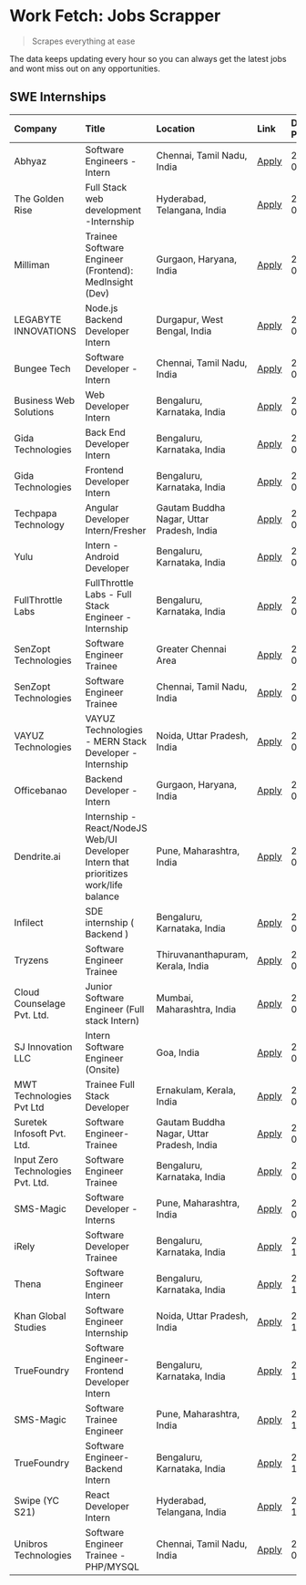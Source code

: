 # Work Fetch: Jobs Scrapper
> Scrapes everything at ease

The data keeps updating every hour so you can always get the latest jobs and wont miss out on any opportunities.

## SWE Internships
<!--START_SECTION:workfetch-->
| Company                           | Title                                                                                | Location                                  | Link                                                                                                                                                                                                                                                                                              | Date Posted   |
|:----------------------------------|:-------------------------------------------------------------------------------------|:------------------------------------------|:--------------------------------------------------------------------------------------------------------------------------------------------------------------------------------------------------------------------------------------------------------------------------------------------------|:--------------|
| Abhyaz                            | Software Engineers - Intern                                                          | Chennai, Tamil Nadu, India                | [Apply](https://in.linkedin.com/jobs/view/software-engineers-intern-at-abhyaz-3847196571?position=28&pageNum=0&refId=ByFaoSf72n2q1ERDgamXJw%3D%3D&trackingId=aOhKDuRd%2B%2BUBeglWnZqhnw%3D%3D&trk=public_jobs_jserp-result_search-card)                                                           | 2024-03-05    |
| The Golden Rise                   | Full Stack web development -Internship                                               | Hyderabad, Telangana, India               | [Apply](https://in.linkedin.com/jobs/view/full-stack-web-development-internship-at-the-golden-rise-3847033236?position=56&pageNum=0&refId=ByFaoSf72n2q1ERDgamXJw%3D%3D&trackingId=OGzV1iYJY%2FjabNS4rs66RA%3D%3D&trk=public_jobs_jserp-result_search-card)                                        | 2024-03-05    |
| Milliman                          | Trainee Software Engineer (Frontend): MedInsight (Dev)                               | Gurgaon, Haryana, India                   | [Apply](https://in.linkedin.com/jobs/view/trainee-software-engineer-frontend-medinsight-dev-at-milliman-3792874280?position=4&pageNum=0&refId=ByFaoSf72n2q1ERDgamXJw%3D%3D&trackingId=4LceOeK5wMuKoXe6rN5sbQ%3D%3D&trk=public_jobs_jserp-result_search-card)                                      | 2024-03-01    |
| LEGABYTE INNOVATIONS              | Node.js Backend Developer Intern                                                     | Durgapur, West Bengal, India              | [Apply](https://in.linkedin.com/jobs/view/node-js-backend-developer-intern-at-legabyte-innovations-3842647664?position=57&pageNum=0&refId=ByFaoSf72n2q1ERDgamXJw%3D%3D&trackingId=9LOxsElLC6W%2Fu3hj6K2GeA%3D%3D&trk=public_jobs_jserp-result_search-card)                                        | 2024-02-29    |
| Bungee Tech                       | Software Developer - Intern                                                          | Chennai, Tamil Nadu, India                | [Apply](https://in.linkedin.com/jobs/view/software-developer-intern-at-bungee-tech-3842220746?position=49&pageNum=0&refId=ByFaoSf72n2q1ERDgamXJw%3D%3D&trackingId=I81QnDZljgGVJYKVfZx66Q%3D%3D&trk=public_jobs_jserp-result_search-card)                                                          | 2024-02-28    |
| Business Web Solutions            | Web Developer Intern                                                                 | Bengaluru, Karnataka, India               | [Apply](https://in.linkedin.com/jobs/view/web-developer-intern-at-business-web-solutions-3839906144?position=14&pageNum=0&refId=ByFaoSf72n2q1ERDgamXJw%3D%3D&trackingId=MnMF4l0CmqVJ3QgZzKcUCQ%3D%3D&trk=public_jobs_jserp-result_search-card)                                                    | 2024-02-26    |
| Gida Technologies                 | Back End Developer Intern                                                            | Bengaluru, Karnataka, India               | [Apply](https://in.linkedin.com/jobs/view/back-end-developer-intern-at-gida-technologies-3836849295?position=45&pageNum=0&refId=ByFaoSf72n2q1ERDgamXJw%3D%3D&trackingId=mlMgdsb0t9RH%2FjdFod%2BaDg%3D%3D&trk=public_jobs_jserp-result_search-card)                                                | 2024-02-23    |
| Gida Technologies                 | Frontend Developer Intern                                                            | Bengaluru, Karnataka, India               | [Apply](https://in.linkedin.com/jobs/view/frontend-developer-intern-at-gida-technologies-3836040945?position=13&pageNum=0&refId=ByFaoSf72n2q1ERDgamXJw%3D%3D&trackingId=jRw192q7gWFIf1EJhduodQ%3D%3D&trk=public_jobs_jserp-result_search-card)                                                    | 2024-02-21    |
| Techpapa Technology               | Angular Developer Intern/Fresher                                                     | Gautam Buddha Nagar, Uttar Pradesh, India | [Apply](https://in.linkedin.com/jobs/view/angular-developer-intern-fresher-at-techpapa-technology-3834305862?position=48&pageNum=0&refId=ByFaoSf72n2q1ERDgamXJw%3D%3D&trackingId=Yd4Rap54o9q%2FDAyryRQzhQ%3D%3D&trk=public_jobs_jserp-result_search-card)                                         | 2024-02-20    |
| Yulu                              | Intern - Android Developer                                                           | Bengaluru, Karnataka, India               | [Apply](https://in.linkedin.com/jobs/view/intern-android-developer-at-yulu-3834459982?position=46&pageNum=0&refId=ByFaoSf72n2q1ERDgamXJw%3D%3D&trackingId=TBaa0DnEUIlA7OKxSSPv%2FQ%3D%3D&trk=public_jobs_jserp-result_search-card)                                                                | 2024-02-19    |
| FullThrottle Labs                 | FullThrottle Labs - Full Stack Engineer - Internship                                 | Bengaluru, Karnataka, India               | [Apply](https://in.linkedin.com/jobs/view/fullthrottle-labs-full-stack-engineer-internship-at-fullthrottle-labs-3829636016?position=47&pageNum=0&refId=ByFaoSf72n2q1ERDgamXJw%3D%3D&trackingId=1q7Akc8uxcLPeMUo0%2FIgug%3D%3D&trk=public_jobs_jserp-result_search-card)                           | 2024-02-17    |
| SenZopt Technologies              | Software Engineer Trainee                                                            | Greater Chennai Area                      | [Apply](https://in.linkedin.com/jobs/view/software-engineer-trainee-at-senzopt-technologies-3827688781?position=29&pageNum=0&refId=ByFaoSf72n2q1ERDgamXJw%3D%3D&trackingId=860eFmeH4m3c7Bqgjkhifw%3D%3D&trk=public_jobs_jserp-result_search-card)                                                 | 2024-02-12    |
| SenZopt Technologies              | Software Engineer Trainee                                                            | Chennai, Tamil Nadu, India                | [Apply](https://in.linkedin.com/jobs/view/software-engineer-trainee-at-senzopt-technologies-3827686880?position=40&pageNum=0&refId=ByFaoSf72n2q1ERDgamXJw%3D%3D&trackingId=UC%2BDUaYUvyH6agpcMDbmxg%3D%3D&trk=public_jobs_jserp-result_search-card)                                               | 2024-02-12    |
| VAYUZ Technologies                | VAYUZ Technologies - MERN Stack Developer - Internship                               | Noida, Uttar Pradesh, India               | [Apply](https://in.linkedin.com/jobs/view/vayuz-technologies-mern-stack-developer-internship-at-vayuz-technologies-3822619356?position=52&pageNum=0&refId=ByFaoSf72n2q1ERDgamXJw%3D%3D&trackingId=1kqesM8v7bXYzew2XYwiOA%3D%3D&trk=public_jobs_jserp-result_search-card)                          | 2024-02-10    |
| Officebanao                       | Backend Developer - Intern                                                           | Gurgaon, Haryana, India                   | [Apply](https://in.linkedin.com/jobs/view/backend-developer-intern-at-officebanao-3814263731?position=21&pageNum=0&refId=ByFaoSf72n2q1ERDgamXJw%3D%3D&trackingId=VvhI%2BjZ30LCTksC6bGjhRA%3D%3D&trk=public_jobs_jserp-result_search-card)                                                         | 2024-01-31    |
| Dendrite.ai                       | Internship - React/NodeJS Web/UI Developer Intern that prioritizes work/life balance | Pune, Maharashtra, India                  | [Apply](https://in.linkedin.com/jobs/view/internship-react-nodejs-web-ui-developer-intern-that-prioritizes-work-life-balance-at-dendrite-ai-3818948068?position=27&pageNum=0&refId=ByFaoSf72n2q1ERDgamXJw%3D%3D&trackingId=O4sZ86dQlOQhTTrdMpUZBA%3D%3D&trk=public_jobs_jserp-result_search-card) | 2024-01-31    |
| Infilect                          | SDE internship ( Backend )                                                           | Bengaluru, Karnataka, India               | [Apply](https://in.linkedin.com/jobs/view/sde-internship-backend-at-infilect-3815120558?position=22&pageNum=0&refId=ByFaoSf72n2q1ERDgamXJw%3D%3D&trackingId=XPUz2xY4FVKC%2FWP2QULvzg%3D%3D&trk=public_jobs_jserp-result_search-card)                                                              | 2024-01-25    |
| Tryzens                           | Software Engineer Trainee                                                            | Thiruvananthapuram, Kerala, India         | [Apply](https://in.linkedin.com/jobs/view/software-engineer-trainee-at-tryzens-3809363491?position=33&pageNum=0&refId=ByFaoSf72n2q1ERDgamXJw%3D%3D&trackingId=TNZsNAZohEKraGf0aAfxVA%3D%3D&trk=public_jobs_jserp-result_search-card)                                                              | 2024-01-18    |
| Cloud Counselage Pvt. Ltd.        | Junior Software Engineer (Full stack Intern)                                         | Mumbai, Maharashtra, India                | [Apply](https://in.linkedin.com/jobs/view/junior-software-engineer-full-stack-intern-at-cloud-counselage-pvt-ltd-3803132814?position=23&pageNum=0&refId=ByFaoSf72n2q1ERDgamXJw%3D%3D&trackingId=i7fqU4KHAfgXqWG8WPF0vA%3D%3D&trk=public_jobs_jserp-result_search-card)                            | 2024-01-11    |
| SJ Innovation LLC                 | Intern Software Engineer (Onsite)                                                    | Goa, India                                | [Apply](https://in.linkedin.com/jobs/view/intern-software-engineer-onsite-at-sj-innovation-llc-3799959011?position=38&pageNum=0&refId=ByFaoSf72n2q1ERDgamXJw%3D%3D&trackingId=OOAnyI1pU%2FsZFPNhwRWQtQ%3D%3D&trk=public_jobs_jserp-result_search-card)                                            | 2024-01-11    |
| MWT Technologies Pvt Ltd          | Trainee Full Stack Developer                                                         | Ernakulam, Kerala, India                  | [Apply](https://in.linkedin.com/jobs/view/trainee-full-stack-developer-at-mwt-technologies-pvt-ltd-3800921715?position=5&pageNum=0&refId=ByFaoSf72n2q1ERDgamXJw%3D%3D&trackingId=KmQB4IvkmCzBd%2FtXprc1mQ%3D%3D&trk=public_jobs_jserp-result_search-card)                                         | 2024-01-09    |
| Suretek Infosoft Pvt. Ltd.        | Software Engineer-Trainee                                                            | Gautam Buddha Nagar, Uttar Pradesh, India | [Apply](https://in.linkedin.com/jobs/view/software-engineer-trainee-at-suretek-infosoft-pvt-ltd-3800934643?position=17&pageNum=0&refId=ByFaoSf72n2q1ERDgamXJw%3D%3D&trackingId=GdoHYmRLjYyFgpL%2FTwCaMg%3D%3D&trk=public_jobs_jserp-result_search-card)                                           | 2024-01-09    |
| Input Zero Technologies Pvt. Ltd. | Software Engineer Trainee                                                            | Bengaluru, Karnataka, India               | [Apply](https://in.linkedin.com/jobs/view/software-engineer-trainee-at-input-zero-technologies-pvt-ltd-3800927643?position=25&pageNum=0&refId=ByFaoSf72n2q1ERDgamXJw%3D%3D&trackingId=NqrMcbrhBEIG3QRilzNJOw%3D%3D&trk=public_jobs_jserp-result_search-card)                                      | 2024-01-09    |
| SMS-Magic                         | Software Developer -Interns                                                          | Pune, Maharashtra, India                  | [Apply](https://in.linkedin.com/jobs/view/software-developer-interns-at-sms-magic-3799485343?position=30&pageNum=0&refId=ByFaoSf72n2q1ERDgamXJw%3D%3D&trackingId=1loRtyUfwBoObmLeOKTQWw%3D%3D&trk=public_jobs_jserp-result_search-card)                                                           | 2024-01-05    |
| iRely                             | Software Developer Trainee                                                           | Bengaluru, Karnataka, India               | [Apply](https://in.linkedin.com/jobs/view/software-developer-trainee-at-irely-3801577534?position=9&pageNum=0&refId=ByFaoSf72n2q1ERDgamXJw%3D%3D&trackingId=ivfO010fMBS7Zl2kPzodYw%3D%3D&trk=public_jobs_jserp-result_search-card)                                                                | 2023-12-22    |
| Thena                             | Software Engineer Intern                                                             | Bengaluru, Karnataka, India               | [Apply](https://in.linkedin.com/jobs/view/software-engineer-intern-at-thena-3778731751?position=12&pageNum=0&refId=ByFaoSf72n2q1ERDgamXJw%3D%3D&trackingId=d2DXZnGQk8hbMLE1IkIuTw%3D%3D&trk=public_jobs_jserp-result_search-card)                                                                 | 2023-12-05    |
| Khan Global Studies               | Software Engineer Internship                                                         | Noida, Uttar Pradesh, India               | [Apply](https://in.linkedin.com/jobs/view/software-engineer-internship-at-khan-global-studies-3766942197?position=43&pageNum=0&refId=ByFaoSf72n2q1ERDgamXJw%3D%3D&trackingId=QJ7HFTj3Mvod3v4F8NRhLQ%3D%3D&trk=public_jobs_jserp-result_search-card)                                               | 2023-11-27    |
| TrueFoundry                       | Software Engineer- Frontend Developer Intern                                         | Bengaluru, Karnataka, India               | [Apply](https://in.linkedin.com/jobs/view/software-engineer-frontend-developer-intern-at-truefoundry-3790095058?position=11&pageNum=0&refId=ByFaoSf72n2q1ERDgamXJw%3D%3D&trackingId=0EDfT9RrqS4cGFYl8%2BHHmQ%3D%3D&trk=public_jobs_jserp-result_search-card)                                      | 2023-11-24    |
| SMS-Magic                         | Software Trainee Engineer                                                            | Pune, Maharashtra, India                  | [Apply](https://in.linkedin.com/jobs/view/software-trainee-engineer-at-sms-magic-3761409781?position=24&pageNum=0&refId=ByFaoSf72n2q1ERDgamXJw%3D%3D&trackingId=5yAiNHbn0WtKX7gjB75KXw%3D%3D&trk=public_jobs_jserp-result_search-card)                                                            | 2023-11-16    |
| TrueFoundry                       | Software Engineer-Backend Intern                                                     | Bengaluru, Karnataka, India               | [Apply](https://in.linkedin.com/jobs/view/software-engineer-backend-intern-at-truefoundry-3779508170?position=26&pageNum=0&refId=ByFaoSf72n2q1ERDgamXJw%3D%3D&trackingId=%2B9kNpOYxtiiCyhp%2B6PX59g%3D%3D&trk=public_jobs_jserp-result_search-card)                                               | 2023-11-10    |
| Swipe (YC S21)                    | React Developer Intern                                                               | Hyderabad, Telangana, India               | [Apply](https://in.linkedin.com/jobs/view/react-developer-intern-at-swipe-yc-s21-3737600089?position=15&pageNum=0&refId=ByFaoSf72n2q1ERDgamXJw%3D%3D&trackingId=D5lHGnCgClIkHSDalzRH1g%3D%3D&trk=public_jobs_jserp-result_search-card)                                                            | 2023-10-13    |
| Unibros Technologies              | Software Engineer Trainee - PHP/MYSQL                                                | Chennai, Tamil Nadu, India                | [Apply](https://in.linkedin.com/jobs/view/software-engineer-trainee-php-mysql-at-unibros-technologies-3656599241?position=34&pageNum=0&refId=ByFaoSf72n2q1ERDgamXJw%3D%3D&trackingId=96Rio4mD0sJuvoj%2FAm3RSg%3D%3D&trk=public_jobs_jserp-result_search-card)                                     | 2023-06-12    |
<!--END_SECTION:workfetch-->
